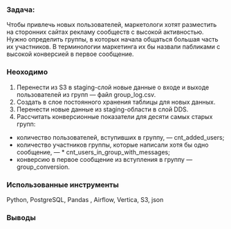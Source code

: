 ### Задача:
Чтобы привлечь новых пользователей, маркетологи хотят разместить на сторонних сайтах рекламу сообществ с высокой активностью. Нужно определить группы, в которых начала общаться большая часть их участников. В терминологии маркетинга их бы назвали пабликами с высокой конверсией в первое сообщение.

### Неоходимо
1. Перенести из S3 в staging-слой новые данные о входе и выходе пользователей из групп — файл group_log.csv.
2. Создать в слое постоянного хранения таблицы для новых данных.
3. Перенести новые данные из staging-области в слой DDS.
4. Рассчитать конверсионные показатели для десяти самых старых групп:
  * количество пользователей, вступивших в группу, — cnt_added_users;
  * количество участников группы, которые написали хотя бы одно сообщение, — * cnt_users_in_group_with_messages;
  * конверсию в первое сообщение из вступления в группу — group_conversion.


### Использованные инструменты
Python, PostgreSQL, Pandas , Airflow, Vertica, S3, json

### Выводы





